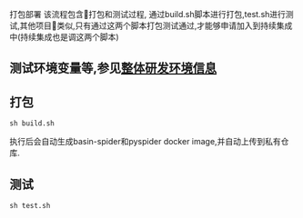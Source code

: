 打包部署
该流程包含打包和测试过程, 通过build.sh脚本进行打包,test.sh进行测试,其他项目类似,只有通过这两个脚本打包测试通过,才能够申请加入到持续集成中(持续集成也是调这两个脚本)

## 测试环境变量等,参见[整体研发环境信息](xi-tong-huan-jing.md)
## 打包

```
sh build.sh
```

执行后会自动生成basin-spider和pyspider docker image,并自动上传到私有仓库.


## 测试

```
sh test.sh
```


